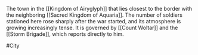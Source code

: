 The town in the <span class="political-bodies-places">[[Kingdom of Airyglyph]]</span> that lies closest to the border with the neighboring <span class="political-bodies-places">[[Sacred Kingdom of Aquaria]]</span>.
The number of soldiers stationed here rose sharply after the war started, and its atmosphere is growing increasingly tense.
It is governed by <span class="people">[[Count Woltar]]</span> and the <span class="miscellaneous">[[Storm Brigade]]</span>, which reports directly to him.

#City